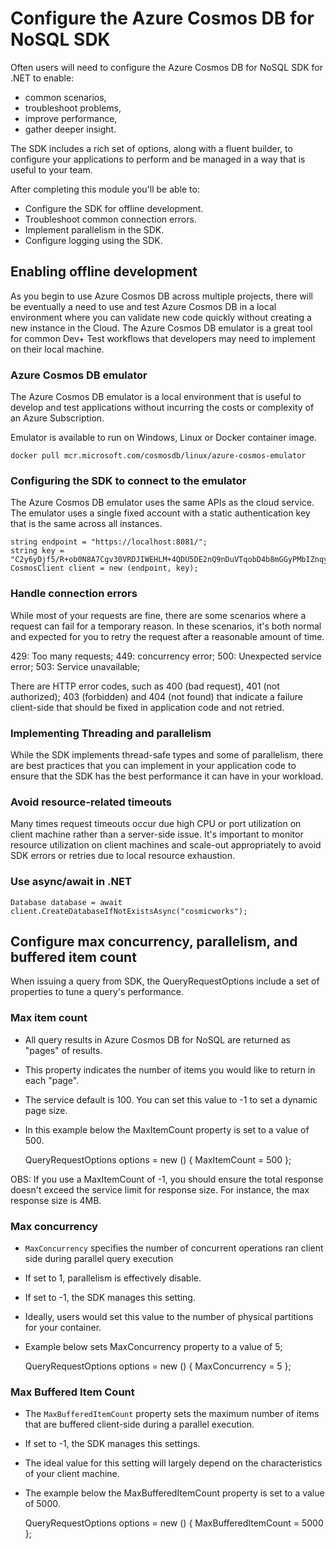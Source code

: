 # Configure the Azure Cosmos DB for NoSQL SDK

Often users will need to configure the Azure Cosmos DB for NoSQL SDK for .NET to enable:

- common scenarios,
- troubleshoot problems, 
- improve performance,
- gather deeper insight.

The SDK includes a rich set of options, along with a fluent builder, to configure your applications to perform and be managed in a way that is useful to your team.

After completing this module you'll be able to:

- Configure the SDK for offline development.
- Troubleshoot common connection errors.
- Implement parallelism in the SDK.
- Configure logging using the SDK.

## Enabling offline development

As you begin to use Azure Cosmos DB across multiple projects, there will be eventually a need to use and test Azure Cosmos DB in a local environment where you can validate new code  quickly without creating a new instance in the Cloud. 
The Azure Cosmos DB emulator is a great tool for common Dev+ Test workflows that developers may need to implement on their local machine.


### Azure Cosmos DB emulator

The Azure Cosmos DB emulator is a local environment that is useful to develop and test applications without incurring the costs or complexity of an Azure Subscription.

Emulator is available to run on Windows, Linux or Docker container image.

    docker pull mcr.microsoft.com/cosmosdb/linux/azure-cosmos-emulator

### Configuring the SDK to connect to the emulator

The Azure Cosmos DB emulator uses the same APIs as the cloud service. The emulator uses a single fixed account with a static authentication key that is the same across all instances.

    string endpoint = "https://localhost:8081/";
    string key = "C2y6yDjf5/R+ob0N8A7Cgv30VRDJIWEHLM+4QDU5DE2nQ9nDuVTqobD4b8mGGyPMbIZnqyMsEcaGQy67XIw/Jw==";
    CosmosClient client = new (endpoint, key);


### Handle connection errors

While most of your requests are fine, there are some scenarios where a request can fail for a temporary reason. In these scenarios, it's both normal and expected for you to retry the request after a reasonable amount of time.

429: Too many requests;
449: concurrency error;
500: Unexpected service error;
503: Service unavailable;

There are HTTP error codes, such as 400 (bad request), 401 (not authorized); 403 (forbidden) and 404 (not found) that indicate a failure client-side that should be fixed in application code and not retried.

### Implementing Threading and parallelism

While the SDK implements thread-safe types and some of parallelism, there are best practices that you can implement in your application code to ensure that the SDK has the best performance it can have in your workload.

### Avoid resource-related timeouts

Many times request timeouts occur due  high CPU or port utilization on client machine rather than a server-side issue. It's important to monitor resource utilization on client machines and scale-out appropriately to avoid SDK errors or retries due to local resource exhaustion.

### Use async/await in .NET

    Database database = await client.CreateDatabaseIfNotExistsAsync("cosmicworks");

## Configure max concurrency, parallelism, and buffered item count

When issuing a query from SDK, the QueryRequestOptions include a set of properties to tune a query's performance.

### Max item count

- All query results in Azure Cosmos DB for NoSQL are returned as "pages" of results. 
- This property indicates the number of items you would like to return in each "page".
- The service default is 100. You can set this value to -1 to set a dynamic page size.
- In this example below the MaxItemCount property is set to a value of 500.

    QueryRequestOptions options = new ()
    {
        MaxItemCount = 500
    };

OBS: If you use a MaxItemCount of -1, you should ensure the total response doesn't exceed the service limit for response size. For instance, the max response size is 4MB.

### Max concurrency

- `MaxConcurrency` specifies the number of concurrent operations ran client side during parallel query execution
- If set to 1, parallelism is effectively disable.
- If set to -1, the SDK manages this setting. 
- Ideally, users would set this value to the number of physical partitions for your container.
- Example below sets MaxConcurrency property to a value of 5;

    QueryRequestOptions options = new ()
    {
        MaxConcurrency = 5
    };

### Max Buffered Item Count

- The `MaxBufferedItemCount` property sets the maximum number of items that are buffered client-side during a parallel execution. 
- If set to -1, the SDK manages this settings.
- The ideal value for this setting will largely depend on the characteristics of your client machine.
- The example below the MaxBufferedItemCount property is set to a value of 5000.

    QueryRequestOptions options = new ()
    {
        MaxBufferedItemCount = 5000
    };


